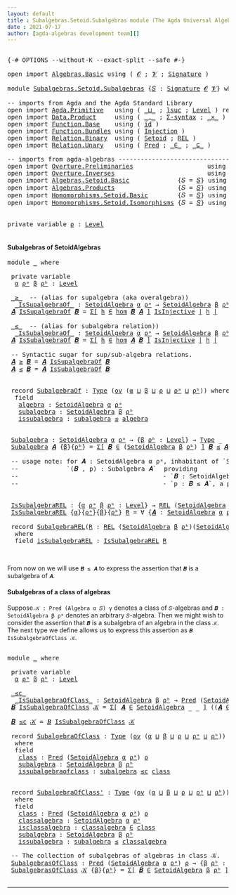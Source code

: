 ```yaml
---
layout: default
title : Subalgebras.Setoid.Subalgebras module (The Agda Universal Algebra Library)
date : 2021-07-17
author: [agda-algebras development team][]
---
```


<pre class="Agda">

<a id="184" class="Symbol">{-#</a> <a id="188" class="Keyword">OPTIONS</a> <a id="196" class="Pragma">--without-K</a> <a id="208" class="Pragma">--exact-split</a> <a id="222" class="Pragma">--safe</a> <a id="229" class="Symbol">#-}</a>

<a id="234" class="Keyword">open</a> <a id="239" class="Keyword">import</a> <a id="246" href="Algebras.Basic.html" class="Module">Algebras.Basic</a> <a id="261" class="Keyword">using</a> <a id="267" class="Symbol">(</a> <a id="269" href="Algebras.Basic.html#1210" class="Generalizable">𝓞</a> <a id="271" class="Symbol">;</a> <a id="273" href="Algebras.Basic.html#1212" class="Generalizable">𝓥</a> <a id="275" class="Symbol">;</a> <a id="277" href="Algebras.Basic.html#3576" class="Function">Signature</a> <a id="287" class="Symbol">)</a>

<a id="290" class="Keyword">module</a> <a id="297" href="Subalgebras.Setoid.Subalgebras.html" class="Module">Subalgebras.Setoid.Subalgebras</a> <a id="328" class="Symbol">{</a><a id="329" href="Subalgebras.Setoid.Subalgebras.html#329" class="Bound">𝑆</a> <a id="331" class="Symbol">:</a> <a id="333" href="Algebras.Basic.html#3576" class="Function">Signature</a> <a id="343" href="Algebras.Basic.html#1210" class="Generalizable">𝓞</a> <a id="345" href="Algebras.Basic.html#1212" class="Generalizable">𝓥</a><a id="346" class="Symbol">}</a> <a id="348" class="Keyword">where</a>

<a id="355" class="Comment">-- imports from Agda and the Agda Standard Library</a>
<a id="406" class="Keyword">open</a> <a id="411" class="Keyword">import</a> <a id="418" href="Agda.Primitive.html" class="Module">Agda.Primitive</a>   <a id="435" class="Keyword">using</a> <a id="441" class="Symbol">(</a> <a id="443" href="Agda.Primitive.html#810" class="Primitive Operator">_⊔_</a> <a id="447" class="Symbol">;</a> <a id="449" href="Agda.Primitive.html#780" class="Primitive">lsuc</a> <a id="454" class="Symbol">;</a> <a id="456" href="Agda.Primitive.html#597" class="Postulate">Level</a> <a id="462" class="Symbol">)</a> <a id="464" class="Keyword">renaming</a> <a id="473" class="Symbol">(</a> <a id="475" href="Agda.Primitive.html#326" class="Primitive">Set</a> <a id="479" class="Symbol">to</a> <a id="482" class="Primitive">Type</a> <a id="487" class="Symbol">)</a>
<a id="489" class="Keyword">open</a> <a id="494" class="Keyword">import</a> <a id="501" href="Data.Product.html" class="Module">Data.Product</a>     <a id="518" class="Keyword">using</a> <a id="524" class="Symbol">(</a> <a id="526" href="Agda.Builtin.Sigma.html#236" class="InductiveConstructor Operator">_,_</a> <a id="530" class="Symbol">;</a> <a id="532" href="Data.Product.html#916" class="Function">Σ-syntax</a> <a id="541" class="Symbol">;</a> <a id="543" href="Data.Product.html#1167" class="Function Operator">_×_</a> <a id="547" class="Symbol">)</a>
<a id="549" class="Keyword">open</a> <a id="554" class="Keyword">import</a> <a id="561" href="Function.Base.html" class="Module">Function.Base</a>    <a id="578" class="Keyword">using</a> <a id="584" class="Symbol">(</a> <a id="586" href="Function.Base.html#615" class="Function">id</a> <a id="589" class="Symbol">)</a>
<a id="591" class="Keyword">open</a> <a id="596" class="Keyword">import</a> <a id="603" href="Function.Bundles.html" class="Module">Function.Bundles</a> <a id="620" class="Keyword">using</a> <a id="626" class="Symbol">(</a> <a id="628" href="Function.Bundles.html#2240" class="Record">Injection</a> <a id="638" class="Symbol">)</a>
<a id="640" class="Keyword">open</a> <a id="645" class="Keyword">import</a> <a id="652" href="Relation.Binary.html" class="Module">Relation.Binary</a>  <a id="669" class="Keyword">using</a> <a id="675" class="Symbol">(</a> <a id="677" href="Relation.Binary.Bundles.html#1009" class="Record">Setoid</a> <a id="684" class="Symbol">;</a> <a id="686" href="Relation.Binary.Core.html#766" class="Function">REL</a> <a id="690" class="Symbol">)</a>
<a id="692" class="Keyword">open</a> <a id="697" class="Keyword">import</a> <a id="704" href="Relation.Unary.html" class="Module">Relation.Unary</a>   <a id="721" class="Keyword">using</a> <a id="727" class="Symbol">(</a> <a id="729" href="Relation.Unary.html#1101" class="Function">Pred</a> <a id="734" class="Symbol">;</a> <a id="736" href="Relation.Unary.html#1523" class="Function Operator">_∈_</a> <a id="740" class="Symbol">;</a> <a id="742" href="Relation.Unary.html#1742" class="Function Operator">_⊆_</a> <a id="746" class="Symbol">)</a>

<a id="749" class="Comment">-- imports from agda-algebras ------------------------------------------------------</a>
<a id="834" class="Keyword">open</a> <a id="839" class="Keyword">import</a> <a id="846" href="Overture.Preliminaries.html" class="Module">Overture.Preliminaries</a>                    <a id="888" class="Keyword">using</a> <a id="894" class="Symbol">(</a> <a id="896" href="Overture.Preliminaries.html#4155" class="Function Operator">∣_∣</a> <a id="900" class="Symbol">;</a> <a id="902" href="Overture.Preliminaries.html#4193" class="Function Operator">∥_∥</a> <a id="906" class="Symbol">)</a>
<a id="908" class="Keyword">open</a> <a id="913" class="Keyword">import</a> <a id="920" href="Overture.Inverses.html" class="Module">Overture.Inverses</a>                         <a id="962" class="Keyword">using</a> <a id="968" class="Symbol">(</a> <a id="970" href="Overture.Inverses.html#2331" class="Function">IsInjective</a> <a id="982" class="Symbol">;</a> <a id="984" href="Overture.Inverses.html#2604" class="Function">id-is-injective</a> <a id="1000" class="Symbol">;</a> <a id="1002" href="Overture.Inverses.html#2677" class="Function">∘-injective</a> <a id="1014" class="Symbol">)</a>
<a id="1016" class="Keyword">open</a> <a id="1021" class="Keyword">import</a> <a id="1028" href="Algebras.Setoid.Basic.html" class="Module">Algebras.Setoid.Basic</a>             <a id="1062" class="Symbol">{</a><a id="1063" class="Argument">𝑆</a> <a id="1065" class="Symbol">=</a> <a id="1067" href="Subalgebras.Setoid.Subalgebras.html#329" class="Bound">𝑆</a><a id="1068" class="Symbol">}</a> <a id="1070" class="Keyword">using</a> <a id="1076" class="Symbol">(</a> <a id="1078" href="Algebras.Setoid.Basic.html#3113" class="Record">SetoidAlgebra</a> <a id="1092" class="Symbol">;</a> <a id="1094" href="Algebras.Setoid.Basic.html#4353" class="Function">Lift-SetoidAlg</a> <a id="1109" class="Symbol">)</a>
<a id="1111" class="Keyword">open</a> <a id="1116" class="Keyword">import</a> <a id="1123" href="Algebras.Products.html" class="Module">Algebras.Products</a>                 <a id="1157" class="Symbol">{</a><a id="1158" class="Argument">𝑆</a> <a id="1160" class="Symbol">=</a> <a id="1162" href="Subalgebras.Setoid.Subalgebras.html#329" class="Bound">𝑆</a><a id="1163" class="Symbol">}</a> <a id="1165" class="Keyword">using</a> <a id="1171" class="Symbol">(</a> <a id="1173" href="Algebras.Products.html#2950" class="Function">ov</a> <a id="1176" class="Symbol">)</a>
<a id="1178" class="Keyword">open</a> <a id="1183" class="Keyword">import</a> <a id="1190" href="Homomorphisms.Setoid.Basic.html" class="Module">Homomorphisms.Setoid.Basic</a>        <a id="1224" class="Symbol">{</a><a id="1225" class="Argument">𝑆</a> <a id="1227" class="Symbol">=</a> <a id="1229" href="Subalgebras.Setoid.Subalgebras.html#329" class="Bound">𝑆</a><a id="1230" class="Symbol">}</a> <a id="1232" class="Keyword">using</a> <a id="1238" class="Symbol">(</a> <a id="1240" href="Homomorphisms.Setoid.Basic.html#2301" class="Function">hom</a> <a id="1244" class="Symbol">;</a> <a id="1246" href="Homomorphisms.Setoid.Basic.html#3033" class="Function">∘-hom</a> <a id="1252" class="Symbol">)</a>
<a id="1254" class="Keyword">open</a> <a id="1259" class="Keyword">import</a> <a id="1266" href="Homomorphisms.Setoid.Isomorphisms.html" class="Module">Homomorphisms.Setoid.Isomorphisms</a> <a id="1300" class="Symbol">{</a><a id="1301" class="Argument">𝑆</a> <a id="1303" class="Symbol">=</a> <a id="1305" href="Subalgebras.Setoid.Subalgebras.html#329" class="Bound">𝑆</a><a id="1306" class="Symbol">}</a> <a id="1308" class="Keyword">using</a> <a id="1314" class="Symbol">(</a> <a id="1316" href="Homomorphisms.Setoid.Isomorphisms.html#2520" class="Record Operator">_≅_</a> <a id="1320" class="Symbol">;</a> <a id="1322" href="Homomorphisms.Setoid.Isomorphisms.html#3641" class="Function">≅toInjective</a> <a id="1335" class="Symbol">;</a> <a id="1337" href="Homomorphisms.Setoid.Isomorphisms.html#3968" class="Function">≅fromInjective</a>
                                                            <a id="1412" class="Symbol">;</a>  <a id="1415" href="Homomorphisms.Setoid.Isomorphisms.html#3078" class="Function">≅-sym</a> <a id="1421" class="Symbol">;</a> <a id="1423" href="Homomorphisms.Setoid.Isomorphisms.html#2980" class="Function">≅-refl</a> <a id="1430" class="Symbol">;</a> <a id="1432" href="Homomorphisms.Setoid.Isomorphisms.html#3173" class="Function">≅-trans</a> <a id="1440" class="Symbol">;</a> <a id="1442" href="Homomorphisms.Setoid.Isomorphisms.html#4533" class="Function">Lift-≅</a> <a id="1449" class="Symbol">)</a>

<a id="1452" class="Keyword">private</a> <a id="1460" class="Keyword">variable</a> <a id="1469" href="Subalgebras.Setoid.Subalgebras.html#1469" class="Generalizable">ρ</a> <a id="1471" class="Symbol">:</a> <a id="1473" href="Agda.Primitive.html#597" class="Postulate">Level</a>

</pre>


#### Subalgebras of SetoidAlgebras

<pre class="Agda">
<a id="1542" class="Keyword">module</a> <a id="1549" href="Subalgebras.Setoid.Subalgebras.html#1549" class="Module">_</a> <a id="1551" class="Keyword">where</a>

 <a id="1559" class="Keyword">private</a> <a id="1567" class="Keyword">variable</a>
  <a id="1578" href="Subalgebras.Setoid.Subalgebras.html#1578" class="Generalizable">α</a> <a id="1580" href="Subalgebras.Setoid.Subalgebras.html#1580" class="Generalizable">ρᵃ</a> <a id="1583" href="Subalgebras.Setoid.Subalgebras.html#1583" class="Generalizable">β</a> <a id="1585" href="Subalgebras.Setoid.Subalgebras.html#1585" class="Generalizable">ρᵇ</a> <a id="1588" class="Symbol">:</a> <a id="1590" href="Agda.Primitive.html#597" class="Postulate">Level</a>

 <a id="1598" href="Subalgebras.Setoid.Subalgebras.html#1598" class="Function Operator">_≥_</a>  <a id="1603" class="Comment">-- (alias for supalgebra (aka overalgebra))</a>
  <a id="1649" href="Subalgebras.Setoid.Subalgebras.html#1649" class="Function Operator">_IsSupalgebraOf_</a> <a id="1666" class="Symbol">:</a> <a id="1668" href="Algebras.Setoid.Basic.html#3113" class="Record">SetoidAlgebra</a> <a id="1682" href="Subalgebras.Setoid.Subalgebras.html#1578" class="Generalizable">α</a> <a id="1684" href="Subalgebras.Setoid.Subalgebras.html#1580" class="Generalizable">ρᵃ</a> <a id="1687" class="Symbol">→</a> <a id="1689" href="Algebras.Setoid.Basic.html#3113" class="Record">SetoidAlgebra</a> <a id="1703" href="Subalgebras.Setoid.Subalgebras.html#1583" class="Generalizable">β</a> <a id="1705" href="Subalgebras.Setoid.Subalgebras.html#1585" class="Generalizable">ρᵇ</a> <a id="1708" class="Symbol">→</a> <a id="1710" href="Subalgebras.Setoid.Subalgebras.html#482" class="Primitive">Type</a> <a id="1715" class="Symbol">_</a>
 <a id="1718" href="Subalgebras.Setoid.Subalgebras.html#1718" class="Bound">𝑨</a> <a id="1720" href="Subalgebras.Setoid.Subalgebras.html#1649" class="Function Operator">IsSupalgebraOf</a> <a id="1735" href="Subalgebras.Setoid.Subalgebras.html#1735" class="Bound">𝑩</a> <a id="1737" class="Symbol">=</a> <a id="1739" href="Data.Product.html#916" class="Function">Σ[</a> <a id="1742" href="Subalgebras.Setoid.Subalgebras.html#1742" class="Bound">h</a> <a id="1744" href="Data.Product.html#916" class="Function">∈</a> <a id="1746" href="Homomorphisms.Setoid.Basic.html#2301" class="Function">hom</a> <a id="1750" href="Subalgebras.Setoid.Subalgebras.html#1735" class="Bound">𝑩</a> <a id="1752" href="Subalgebras.Setoid.Subalgebras.html#1718" class="Bound">𝑨</a> <a id="1754" href="Data.Product.html#916" class="Function">]</a> <a id="1756" href="Overture.Inverses.html#2331" class="Function">IsInjective</a> <a id="1768" href="Overture.Preliminaries.html#4155" class="Function Operator">∣</a> <a id="1770" href="Subalgebras.Setoid.Subalgebras.html#1742" class="Bound">h</a> <a id="1772" href="Overture.Preliminaries.html#4155" class="Function Operator">∣</a>

 <a id="1776" href="Subalgebras.Setoid.Subalgebras.html#1776" class="Function Operator">_≤_</a>  <a id="1781" class="Comment">-- (alias for subalgebra relation))</a>
  <a id="1819" href="Subalgebras.Setoid.Subalgebras.html#1819" class="Function Operator">_IsSubalgebraOf_</a> <a id="1836" class="Symbol">:</a> <a id="1838" href="Algebras.Setoid.Basic.html#3113" class="Record">SetoidAlgebra</a> <a id="1852" href="Subalgebras.Setoid.Subalgebras.html#1578" class="Generalizable">α</a> <a id="1854" href="Subalgebras.Setoid.Subalgebras.html#1580" class="Generalizable">ρᵃ</a> <a id="1857" class="Symbol">→</a> <a id="1859" href="Algebras.Setoid.Basic.html#3113" class="Record">SetoidAlgebra</a> <a id="1873" href="Subalgebras.Setoid.Subalgebras.html#1583" class="Generalizable">β</a> <a id="1875" href="Subalgebras.Setoid.Subalgebras.html#1585" class="Generalizable">ρᵇ</a> <a id="1878" class="Symbol">→</a> <a id="1880" href="Subalgebras.Setoid.Subalgebras.html#482" class="Primitive">Type</a> <a id="1885" class="Symbol">_</a>
 <a id="1888" href="Subalgebras.Setoid.Subalgebras.html#1888" class="Bound">𝑨</a> <a id="1890" href="Subalgebras.Setoid.Subalgebras.html#1819" class="Function Operator">IsSubalgebraOf</a> <a id="1905" href="Subalgebras.Setoid.Subalgebras.html#1905" class="Bound">𝑩</a> <a id="1907" class="Symbol">=</a> <a id="1909" href="Data.Product.html#916" class="Function">Σ[</a> <a id="1912" href="Subalgebras.Setoid.Subalgebras.html#1912" class="Bound">h</a> <a id="1914" href="Data.Product.html#916" class="Function">∈</a> <a id="1916" href="Homomorphisms.Setoid.Basic.html#2301" class="Function">hom</a> <a id="1920" href="Subalgebras.Setoid.Subalgebras.html#1888" class="Bound">𝑨</a> <a id="1922" href="Subalgebras.Setoid.Subalgebras.html#1905" class="Bound">𝑩</a> <a id="1924" href="Data.Product.html#916" class="Function">]</a> <a id="1926" href="Overture.Inverses.html#2331" class="Function">IsInjective</a> <a id="1938" href="Overture.Preliminaries.html#4155" class="Function Operator">∣</a> <a id="1940" href="Subalgebras.Setoid.Subalgebras.html#1912" class="Bound">h</a> <a id="1942" href="Overture.Preliminaries.html#4155" class="Function Operator">∣</a>

 <a id="1946" class="Comment">-- Syntactic sugar for sup/sub-algebra relations.</a>
 <a id="1997" href="Subalgebras.Setoid.Subalgebras.html#1997" class="Bound">𝑨</a> <a id="1999" href="Subalgebras.Setoid.Subalgebras.html#1598" class="Function Operator">≥</a> <a id="2001" href="Subalgebras.Setoid.Subalgebras.html#2001" class="Bound">𝑩</a> <a id="2003" class="Symbol">=</a> <a id="2005" href="Subalgebras.Setoid.Subalgebras.html#1997" class="Bound">𝑨</a> <a id="2007" href="Subalgebras.Setoid.Subalgebras.html#1649" class="Function Operator">IsSupalgebraOf</a> <a id="2022" href="Subalgebras.Setoid.Subalgebras.html#2001" class="Bound">𝑩</a>
 <a id="2025" href="Subalgebras.Setoid.Subalgebras.html#2025" class="Bound">𝑨</a> <a id="2027" href="Subalgebras.Setoid.Subalgebras.html#1776" class="Function Operator">≤</a> <a id="2029" href="Subalgebras.Setoid.Subalgebras.html#2029" class="Bound">𝑩</a> <a id="2031" class="Symbol">=</a> <a id="2033" href="Subalgebras.Setoid.Subalgebras.html#2025" class="Bound">𝑨</a> <a id="2035" href="Subalgebras.Setoid.Subalgebras.html#1819" class="Function Operator">IsSubalgebraOf</a> <a id="2050" href="Subalgebras.Setoid.Subalgebras.html#2029" class="Bound">𝑩</a>


 <a id="2055" class="Keyword">record</a> <a id="2062" href="Subalgebras.Setoid.Subalgebras.html#2062" class="Record">SubalgebraOf</a> <a id="2075" class="Symbol">:</a> <a id="2077" href="Subalgebras.Setoid.Subalgebras.html#482" class="Primitive">Type</a> <a id="2082" class="Symbol">(</a><a id="2083" href="Algebras.Products.html#2950" class="Function">ov</a> <a id="2086" class="Symbol">(</a><a id="2087" href="Subalgebras.Setoid.Subalgebras.html#2087" class="Bound">α</a> <a id="2089" href="Agda.Primitive.html#810" class="Primitive Operator">⊔</a> <a id="2091" href="Subalgebras.Setoid.Subalgebras.html#2091" class="Bound">β</a> <a id="2093" href="Agda.Primitive.html#810" class="Primitive Operator">⊔</a> <a id="2095" href="Subalgebras.Setoid.Subalgebras.html#2095" class="Bound">ρ</a> <a id="2097" href="Agda.Primitive.html#810" class="Primitive Operator">⊔</a> <a id="2099" href="Subalgebras.Setoid.Subalgebras.html#2099" class="Bound">ρᵃ</a> <a id="2102" href="Agda.Primitive.html#810" class="Primitive Operator">⊔</a> <a id="2104" href="Subalgebras.Setoid.Subalgebras.html#2104" class="Bound">ρᵇ</a><a id="2106" class="Symbol">))</a> <a id="2109" class="Keyword">where</a>
  <a id="2117" class="Keyword">field</a>
   <a id="2126" href="Subalgebras.Setoid.Subalgebras.html#2126" class="Field">algebra</a> <a id="2134" class="Symbol">:</a> <a id="2136" href="Algebras.Setoid.Basic.html#3113" class="Record">SetoidAlgebra</a> <a id="2150" href="Subalgebras.Setoid.Subalgebras.html#2087" class="Bound">α</a> <a id="2152" href="Subalgebras.Setoid.Subalgebras.html#2099" class="Bound">ρᵃ</a>
   <a id="2158" href="Subalgebras.Setoid.Subalgebras.html#2158" class="Field">subalgebra</a> <a id="2169" class="Symbol">:</a> <a id="2171" href="Algebras.Setoid.Basic.html#3113" class="Record">SetoidAlgebra</a> <a id="2185" href="Subalgebras.Setoid.Subalgebras.html#2091" class="Bound">β</a> <a id="2187" href="Subalgebras.Setoid.Subalgebras.html#2104" class="Bound">ρᵇ</a>
   <a id="2193" href="Subalgebras.Setoid.Subalgebras.html#2193" class="Field">issubalgebra</a> <a id="2206" class="Symbol">:</a> <a id="2208" href="Subalgebras.Setoid.Subalgebras.html#2158" class="Field">subalgebra</a> <a id="2219" href="Subalgebras.Setoid.Subalgebras.html#1776" class="Function Operator">≤</a> <a id="2221" href="Subalgebras.Setoid.Subalgebras.html#2126" class="Field">algebra</a>


 <a id="2232" href="Subalgebras.Setoid.Subalgebras.html#2232" class="Function">Subalgebra</a> <a id="2243" class="Symbol">:</a> <a id="2245" href="Algebras.Setoid.Basic.html#3113" class="Record">SetoidAlgebra</a> <a id="2259" href="Subalgebras.Setoid.Subalgebras.html#1578" class="Generalizable">α</a> <a id="2261" href="Subalgebras.Setoid.Subalgebras.html#1580" class="Generalizable">ρᵃ</a> <a id="2264" class="Symbol">→</a> <a id="2266" class="Symbol">{</a><a id="2267" href="Subalgebras.Setoid.Subalgebras.html#2267" class="Bound">β</a> <a id="2269" href="Subalgebras.Setoid.Subalgebras.html#2269" class="Bound">ρᵇ</a> <a id="2272" class="Symbol">:</a> <a id="2274" href="Agda.Primitive.html#597" class="Postulate">Level</a><a id="2279" class="Symbol">}</a> <a id="2281" class="Symbol">→</a> <a id="2283" href="Subalgebras.Setoid.Subalgebras.html#482" class="Primitive">Type</a> <a id="2288" class="Symbol">_</a>
 <a id="2291" href="Subalgebras.Setoid.Subalgebras.html#2232" class="Function">Subalgebra</a> <a id="2302" href="Subalgebras.Setoid.Subalgebras.html#2302" class="Bound">𝑨</a> <a id="2304" class="Symbol">{</a><a id="2305" href="Subalgebras.Setoid.Subalgebras.html#2305" class="Bound">β</a><a id="2306" class="Symbol">}{</a><a id="2308" href="Subalgebras.Setoid.Subalgebras.html#2308" class="Bound">ρᵇ</a><a id="2310" class="Symbol">}</a> <a id="2312" class="Symbol">=</a> <a id="2314" href="Data.Product.html#916" class="Function">Σ[</a> <a id="2317" href="Subalgebras.Setoid.Subalgebras.html#2317" class="Bound">𝑩</a> <a id="2319" href="Data.Product.html#916" class="Function">∈</a> <a id="2321" class="Symbol">(</a><a id="2322" href="Algebras.Setoid.Basic.html#3113" class="Record">SetoidAlgebra</a> <a id="2336" href="Subalgebras.Setoid.Subalgebras.html#2305" class="Bound">β</a> <a id="2338" href="Subalgebras.Setoid.Subalgebras.html#2308" class="Bound">ρᵇ</a><a id="2340" class="Symbol">)</a> <a id="2342" href="Data.Product.html#916" class="Function">]</a> <a id="2344" href="Subalgebras.Setoid.Subalgebras.html#2317" class="Bound">𝑩</a> <a id="2346" href="Subalgebras.Setoid.Subalgebras.html#1776" class="Function Operator">≤</a> <a id="2348" href="Subalgebras.Setoid.Subalgebras.html#2302" class="Bound">𝑨</a>

 <a id="2352" class="Comment">-- usage note: for 𝑨 : SetoidAlgebra α ρᵃ, inhabitant of `Subalgebra 𝑨` is a pair</a>
 <a id="2435" class="Comment">--             `(𝑩 , p) : Subalgebra 𝑨`  providing</a>
 <a id="2487" class="Comment">--                                       - `𝑩 : SetoidAlgebra β ρᵇ` and</a>
 <a id="2560" class="Comment">--                                       - `p : 𝑩 ≤ 𝑨`, a proof that 𝑩 is a subalgebra of 𝐴.</a>


 <a id="2656" href="Subalgebras.Setoid.Subalgebras.html#2656" class="Function">IsSubalgebraREL</a> <a id="2672" class="Symbol">:</a> <a id="2674" class="Symbol">{</a><a id="2675" href="Subalgebras.Setoid.Subalgebras.html#2675" class="Bound">α</a> <a id="2677" href="Subalgebras.Setoid.Subalgebras.html#2677" class="Bound">ρᵃ</a> <a id="2680" href="Subalgebras.Setoid.Subalgebras.html#2680" class="Bound">β</a> <a id="2682" href="Subalgebras.Setoid.Subalgebras.html#2682" class="Bound">ρᵇ</a> <a id="2685" class="Symbol">:</a> <a id="2687" href="Agda.Primitive.html#597" class="Postulate">Level</a><a id="2692" class="Symbol">}</a> <a id="2694" class="Symbol">→</a> <a id="2696" href="Relation.Binary.Core.html#766" class="Function">REL</a> <a id="2700" class="Symbol">(</a><a id="2701" href="Algebras.Setoid.Basic.html#3113" class="Record">SetoidAlgebra</a> <a id="2715" href="Subalgebras.Setoid.Subalgebras.html#2675" class="Bound">α</a> <a id="2717" href="Subalgebras.Setoid.Subalgebras.html#2677" class="Bound">ρᵃ</a><a id="2719" class="Symbol">)(</a><a id="2721" href="Algebras.Setoid.Basic.html#3113" class="Record">SetoidAlgebra</a> <a id="2735" href="Subalgebras.Setoid.Subalgebras.html#2680" class="Bound">β</a> <a id="2737" href="Subalgebras.Setoid.Subalgebras.html#2682" class="Bound">ρᵇ</a><a id="2739" class="Symbol">)</a> <a id="2741" href="Subalgebras.Setoid.Subalgebras.html#1469" class="Generalizable">ρ</a> <a id="2743" class="Symbol">→</a> <a id="2745" href="Subalgebras.Setoid.Subalgebras.html#482" class="Primitive">Type</a> <a id="2750" class="Symbol">_</a>
 <a id="2753" href="Subalgebras.Setoid.Subalgebras.html#2656" class="Function">IsSubalgebraREL</a> <a id="2769" class="Symbol">{</a><a id="2770" href="Subalgebras.Setoid.Subalgebras.html#2770" class="Bound">α</a><a id="2771" class="Symbol">}{</a><a id="2773" href="Subalgebras.Setoid.Subalgebras.html#2773" class="Bound">ρᵃ</a><a id="2775" class="Symbol">}{</a><a id="2777" href="Subalgebras.Setoid.Subalgebras.html#2777" class="Bound">β</a><a id="2778" class="Symbol">}{</a><a id="2780" href="Subalgebras.Setoid.Subalgebras.html#2780" class="Bound">ρᵇ</a><a id="2782" class="Symbol">}</a> <a id="2784" href="Subalgebras.Setoid.Subalgebras.html#2784" class="Bound">R</a> <a id="2786" class="Symbol">=</a> <a id="2788" class="Symbol">∀</a> <a id="2790" class="Symbol">{</a><a id="2791" href="Subalgebras.Setoid.Subalgebras.html#2791" class="Bound">𝑨</a> <a id="2793" class="Symbol">:</a> <a id="2795" href="Algebras.Setoid.Basic.html#3113" class="Record">SetoidAlgebra</a> <a id="2809" href="Subalgebras.Setoid.Subalgebras.html#2770" class="Bound">α</a> <a id="2811" href="Subalgebras.Setoid.Subalgebras.html#2773" class="Bound">ρᵃ</a><a id="2813" class="Symbol">}{</a><a id="2815" href="Subalgebras.Setoid.Subalgebras.html#2815" class="Bound">𝑩</a> <a id="2817" class="Symbol">:</a> <a id="2819" href="Algebras.Setoid.Basic.html#3113" class="Record">SetoidAlgebra</a> <a id="2833" href="Subalgebras.Setoid.Subalgebras.html#2777" class="Bound">β</a> <a id="2835" href="Subalgebras.Setoid.Subalgebras.html#2780" class="Bound">ρᵇ</a><a id="2837" class="Symbol">}</a> <a id="2839" class="Symbol">→</a> <a id="2841" href="Subalgebras.Setoid.Subalgebras.html#2791" class="Bound">𝑨</a> <a id="2843" href="Subalgebras.Setoid.Subalgebras.html#1776" class="Function Operator">≤</a> <a id="2845" href="Subalgebras.Setoid.Subalgebras.html#2815" class="Bound">𝑩</a>

 <a id="2849" class="Keyword">record</a> <a id="2856" href="Subalgebras.Setoid.Subalgebras.html#2856" class="Record">SubalgebraREL</a><a id="2869" class="Symbol">(</a><a id="2870" href="Subalgebras.Setoid.Subalgebras.html#2870" class="Bound">R</a> <a id="2872" class="Symbol">:</a> <a id="2874" href="Relation.Binary.Core.html#766" class="Function">REL</a> <a id="2878" class="Symbol">(</a><a id="2879" href="Algebras.Setoid.Basic.html#3113" class="Record">SetoidAlgebra</a> <a id="2893" href="Subalgebras.Setoid.Subalgebras.html#1583" class="Generalizable">β</a> <a id="2895" href="Subalgebras.Setoid.Subalgebras.html#1585" class="Generalizable">ρᵇ</a><a id="2897" class="Symbol">)(</a><a id="2899" href="Algebras.Setoid.Basic.html#3113" class="Record">SetoidAlgebra</a> <a id="2913" href="Subalgebras.Setoid.Subalgebras.html#1578" class="Generalizable">α</a> <a id="2915" href="Subalgebras.Setoid.Subalgebras.html#1580" class="Generalizable">ρᵃ</a><a id="2917" class="Symbol">)</a> <a id="2919" href="Subalgebras.Setoid.Subalgebras.html#1469" class="Generalizable">ρ</a><a id="2920" class="Symbol">)</a> <a id="2922" class="Symbol">:</a> <a id="2924" href="Subalgebras.Setoid.Subalgebras.html#482" class="Primitive">Type</a> <a id="2929" class="Symbol">(</a><a id="2930" href="Algebras.Products.html#2950" class="Function">ov</a> <a id="2933" class="Symbol">(</a><a id="2934" href="Subalgebras.Setoid.Subalgebras.html#2913" class="Bound">α</a> <a id="2936" href="Agda.Primitive.html#810" class="Primitive Operator">⊔</a> <a id="2938" href="Subalgebras.Setoid.Subalgebras.html#2893" class="Bound">β</a> <a id="2940" href="Agda.Primitive.html#810" class="Primitive Operator">⊔</a> <a id="2942" href="Subalgebras.Setoid.Subalgebras.html#2919" class="Bound">ρ</a> <a id="2944" href="Agda.Primitive.html#810" class="Primitive Operator">⊔</a> <a id="2946" href="Subalgebras.Setoid.Subalgebras.html#2915" class="Bound">ρᵃ</a> <a id="2949" href="Agda.Primitive.html#810" class="Primitive Operator">⊔</a> <a id="2951" href="Subalgebras.Setoid.Subalgebras.html#2895" class="Bound">ρᵇ</a><a id="2953" class="Symbol">))</a>
  <a id="2958" class="Keyword">where</a>
  <a id="2966" class="Keyword">field</a> <a id="2972" href="Subalgebras.Setoid.Subalgebras.html#2972" class="Field">isSubalgebraREL</a> <a id="2988" class="Symbol">:</a> <a id="2990" href="Subalgebras.Setoid.Subalgebras.html#2656" class="Function">IsSubalgebraREL</a> <a id="3006" href="Subalgebras.Setoid.Subalgebras.html#2870" class="Bound">R</a>


</pre>

From now on we will use `𝑩 ≤ 𝑨` to express the assertion that `𝑩` is a subalgebra of `𝑨`.


#### Subalgebras of a class of algebras

Suppose `𝒦 : Pred (Algebra α 𝑆) γ` denotes a class of `𝑆`-algebras and `𝑩 : SetoidAlgebra β ρᵇ` denotes an arbitrary `𝑆`-algebra. Then we might wish to consider the assertion that `𝑩` is a subalgebra of an algebra in the class `𝒦`.  The next type we define allows us to express this assertion as `𝑩 IsSubalgebraOfClass 𝒦`.

<pre class="Agda">

<a id="3493" class="Keyword">module</a> <a id="3500" href="Subalgebras.Setoid.Subalgebras.html#3500" class="Module">_</a> <a id="3502" class="Keyword">where</a>

 <a id="3510" class="Keyword">private</a> <a id="3518" class="Keyword">variable</a>
  <a id="3529" href="Subalgebras.Setoid.Subalgebras.html#3529" class="Generalizable">α</a> <a id="3531" href="Subalgebras.Setoid.Subalgebras.html#3531" class="Generalizable">ρᵃ</a> <a id="3534" href="Subalgebras.Setoid.Subalgebras.html#3534" class="Generalizable">β</a> <a id="3536" href="Subalgebras.Setoid.Subalgebras.html#3536" class="Generalizable">ρᵇ</a> <a id="3539" class="Symbol">:</a> <a id="3541" href="Agda.Primitive.html#597" class="Postulate">Level</a>

 <a id="3549" href="Subalgebras.Setoid.Subalgebras.html#3549" class="Function Operator">_≤c_</a>
  <a id="3556" href="Subalgebras.Setoid.Subalgebras.html#3556" class="Function Operator">_IsSubalgebraOfClass_</a> <a id="3578" class="Symbol">:</a> <a id="3580" href="Algebras.Setoid.Basic.html#3113" class="Record">SetoidAlgebra</a> <a id="3594" href="Subalgebras.Setoid.Subalgebras.html#3534" class="Generalizable">β</a> <a id="3596" href="Subalgebras.Setoid.Subalgebras.html#3536" class="Generalizable">ρᵇ</a> <a id="3599" class="Symbol">→</a> <a id="3601" href="Relation.Unary.html#1101" class="Function">Pred</a> <a id="3606" class="Symbol">(</a><a id="3607" href="Algebras.Setoid.Basic.html#3113" class="Record">SetoidAlgebra</a> <a id="3621" href="Subalgebras.Setoid.Subalgebras.html#3529" class="Generalizable">α</a> <a id="3623" href="Subalgebras.Setoid.Subalgebras.html#3531" class="Generalizable">ρᵃ</a><a id="3625" class="Symbol">)</a> <a id="3627" href="Subalgebras.Setoid.Subalgebras.html#1469" class="Generalizable">ρ</a> <a id="3629" class="Symbol">→</a> <a id="3631" href="Subalgebras.Setoid.Subalgebras.html#482" class="Primitive">Type</a> <a id="3636" class="Symbol">_</a>
 <a id="3639" href="Subalgebras.Setoid.Subalgebras.html#3639" class="Bound">𝑩</a> <a id="3641" href="Subalgebras.Setoid.Subalgebras.html#3556" class="Function Operator">IsSubalgebraOfClass</a> <a id="3661" href="Subalgebras.Setoid.Subalgebras.html#3661" class="Bound">𝒦</a> <a id="3663" class="Symbol">=</a> <a id="3665" href="Data.Product.html#916" class="Function">Σ[</a> <a id="3668" href="Subalgebras.Setoid.Subalgebras.html#3668" class="Bound">𝑨</a> <a id="3670" href="Data.Product.html#916" class="Function">∈</a> <a id="3672" href="Algebras.Setoid.Basic.html#3113" class="Record">SetoidAlgebra</a> <a id="3686" class="Symbol">_</a> <a id="3688" class="Symbol">_</a> <a id="3690" href="Data.Product.html#916" class="Function">]</a> <a id="3692" class="Symbol">((</a><a id="3694" href="Subalgebras.Setoid.Subalgebras.html#3668" class="Bound">𝑨</a> <a id="3696" href="Relation.Unary.html#1523" class="Function Operator">∈</a> <a id="3698" href="Subalgebras.Setoid.Subalgebras.html#3661" class="Bound">𝒦</a><a id="3699" class="Symbol">)</a> <a id="3701" href="Data.Product.html#1167" class="Function Operator">×</a> <a id="3703" class="Symbol">(</a><a id="3704" href="Subalgebras.Setoid.Subalgebras.html#3639" class="Bound">𝑩</a> <a id="3706" href="Subalgebras.Setoid.Subalgebras.html#1776" class="Function Operator">≤</a> <a id="3708" href="Subalgebras.Setoid.Subalgebras.html#3668" class="Bound">𝑨</a><a id="3709" class="Symbol">))</a>

 <a id="3714" href="Subalgebras.Setoid.Subalgebras.html#3714" class="Bound">𝑩</a> <a id="3716" href="Subalgebras.Setoid.Subalgebras.html#3549" class="Function Operator">≤c</a> <a id="3719" href="Subalgebras.Setoid.Subalgebras.html#3719" class="Bound">𝒦</a> <a id="3721" class="Symbol">=</a> <a id="3723" href="Subalgebras.Setoid.Subalgebras.html#3714" class="Bound">𝑩</a> <a id="3725" href="Subalgebras.Setoid.Subalgebras.html#3556" class="Function Operator">IsSubalgebraOfClass</a> <a id="3745" href="Subalgebras.Setoid.Subalgebras.html#3719" class="Bound">𝒦</a>

 <a id="3749" class="Keyword">record</a> <a id="3756" href="Subalgebras.Setoid.Subalgebras.html#3756" class="Record">SubalgebraOfClass</a> <a id="3774" class="Symbol">:</a> <a id="3776" href="Subalgebras.Setoid.Subalgebras.html#482" class="Primitive">Type</a> <a id="3781" class="Symbol">(</a><a id="3782" href="Algebras.Products.html#2950" class="Function">ov</a> <a id="3785" class="Symbol">(</a><a id="3786" href="Subalgebras.Setoid.Subalgebras.html#3786" class="Bound">α</a> <a id="3788" href="Agda.Primitive.html#810" class="Primitive Operator">⊔</a> <a id="3790" href="Subalgebras.Setoid.Subalgebras.html#3790" class="Bound">β</a> <a id="3792" href="Agda.Primitive.html#810" class="Primitive Operator">⊔</a> <a id="3794" href="Subalgebras.Setoid.Subalgebras.html#3794" class="Bound">ρ</a> <a id="3796" href="Agda.Primitive.html#810" class="Primitive Operator">⊔</a> <a id="3798" href="Subalgebras.Setoid.Subalgebras.html#3798" class="Bound">ρᵃ</a> <a id="3801" href="Agda.Primitive.html#810" class="Primitive Operator">⊔</a> <a id="3803" href="Subalgebras.Setoid.Subalgebras.html#3803" class="Bound">ρᵇ</a><a id="3805" class="Symbol">))</a>
  <a id="3810" class="Keyword">where</a>
  <a id="3818" class="Keyword">field</a>
   <a id="3827" href="Subalgebras.Setoid.Subalgebras.html#3827" class="Field">class</a> <a id="3833" class="Symbol">:</a> <a id="3835" href="Relation.Unary.html#1101" class="Function">Pred</a> <a id="3840" class="Symbol">(</a><a id="3841" href="Algebras.Setoid.Basic.html#3113" class="Record">SetoidAlgebra</a> <a id="3855" href="Subalgebras.Setoid.Subalgebras.html#3786" class="Bound">α</a> <a id="3857" href="Subalgebras.Setoid.Subalgebras.html#3798" class="Bound">ρᵃ</a><a id="3859" class="Symbol">)</a> <a id="3861" href="Subalgebras.Setoid.Subalgebras.html#3794" class="Bound">ρ</a>
   <a id="3866" href="Subalgebras.Setoid.Subalgebras.html#3866" class="Field">subalgebra</a> <a id="3877" class="Symbol">:</a> <a id="3879" href="Algebras.Setoid.Basic.html#3113" class="Record">SetoidAlgebra</a> <a id="3893" href="Subalgebras.Setoid.Subalgebras.html#3790" class="Bound">β</a> <a id="3895" href="Subalgebras.Setoid.Subalgebras.html#3803" class="Bound">ρᵇ</a>
   <a id="3901" href="Subalgebras.Setoid.Subalgebras.html#3901" class="Field">issubalgebraofclass</a> <a id="3921" class="Symbol">:</a> <a id="3923" href="Subalgebras.Setoid.Subalgebras.html#3866" class="Field">subalgebra</a> <a id="3934" href="Subalgebras.Setoid.Subalgebras.html#3549" class="Function Operator">≤c</a> <a id="3937" href="Subalgebras.Setoid.Subalgebras.html#3827" class="Field">class</a>


 <a id="3946" class="Keyword">record</a> <a id="3953" href="Subalgebras.Setoid.Subalgebras.html#3953" class="Record">SubalgebraOfClass&#39;</a> <a id="3972" class="Symbol">:</a> <a id="3974" href="Subalgebras.Setoid.Subalgebras.html#482" class="Primitive">Type</a> <a id="3979" class="Symbol">(</a><a id="3980" href="Algebras.Products.html#2950" class="Function">ov</a> <a id="3983" class="Symbol">(</a><a id="3984" href="Subalgebras.Setoid.Subalgebras.html#3984" class="Bound">α</a> <a id="3986" href="Agda.Primitive.html#810" class="Primitive Operator">⊔</a> <a id="3988" href="Subalgebras.Setoid.Subalgebras.html#3988" class="Bound">β</a> <a id="3990" href="Agda.Primitive.html#810" class="Primitive Operator">⊔</a> <a id="3992" href="Subalgebras.Setoid.Subalgebras.html#3992" class="Bound">ρ</a> <a id="3994" href="Agda.Primitive.html#810" class="Primitive Operator">⊔</a> <a id="3996" href="Subalgebras.Setoid.Subalgebras.html#3996" class="Bound">ρᵃ</a> <a id="3999" href="Agda.Primitive.html#810" class="Primitive Operator">⊔</a> <a id="4001" href="Subalgebras.Setoid.Subalgebras.html#4001" class="Bound">ρᵇ</a><a id="4003" class="Symbol">))</a>
  <a id="4008" class="Keyword">where</a>
  <a id="4016" class="Keyword">field</a>
   <a id="4025" href="Subalgebras.Setoid.Subalgebras.html#4025" class="Field">class</a> <a id="4031" class="Symbol">:</a> <a id="4033" href="Relation.Unary.html#1101" class="Function">Pred</a> <a id="4038" class="Symbol">(</a><a id="4039" href="Algebras.Setoid.Basic.html#3113" class="Record">SetoidAlgebra</a> <a id="4053" href="Subalgebras.Setoid.Subalgebras.html#3984" class="Bound">α</a> <a id="4055" href="Subalgebras.Setoid.Subalgebras.html#3996" class="Bound">ρᵃ</a><a id="4057" class="Symbol">)</a> <a id="4059" href="Subalgebras.Setoid.Subalgebras.html#3992" class="Bound">ρ</a>
   <a id="4064" href="Subalgebras.Setoid.Subalgebras.html#4064" class="Field">classalgebra</a> <a id="4077" class="Symbol">:</a> <a id="4079" href="Algebras.Setoid.Basic.html#3113" class="Record">SetoidAlgebra</a> <a id="4093" href="Subalgebras.Setoid.Subalgebras.html#3984" class="Bound">α</a> <a id="4095" href="Subalgebras.Setoid.Subalgebras.html#3996" class="Bound">ρᵃ</a>
   <a id="4101" href="Subalgebras.Setoid.Subalgebras.html#4101" class="Field">isclassalgebra</a> <a id="4116" class="Symbol">:</a> <a id="4118" href="Subalgebras.Setoid.Subalgebras.html#4064" class="Field">classalgebra</a> <a id="4131" href="Relation.Unary.html#1523" class="Function Operator">∈</a> <a id="4133" href="Subalgebras.Setoid.Subalgebras.html#4025" class="Field">class</a>
   <a id="4142" href="Subalgebras.Setoid.Subalgebras.html#4142" class="Field">subalgebra</a> <a id="4153" class="Symbol">:</a> <a id="4155" href="Algebras.Setoid.Basic.html#3113" class="Record">SetoidAlgebra</a> <a id="4169" href="Subalgebras.Setoid.Subalgebras.html#3988" class="Bound">β</a> <a id="4171" href="Subalgebras.Setoid.Subalgebras.html#4001" class="Bound">ρᵇ</a>
   <a id="4177" href="Subalgebras.Setoid.Subalgebras.html#4177" class="Field">issubalgebra</a> <a id="4190" class="Symbol">:</a> <a id="4192" href="Subalgebras.Setoid.Subalgebras.html#4142" class="Field">subalgebra</a> <a id="4203" href="Subalgebras.Setoid.Subalgebras.html#1776" class="Function Operator">≤</a> <a id="4205" href="Subalgebras.Setoid.Subalgebras.html#4064" class="Field">classalgebra</a>

 <a id="4220" class="Comment">-- The collection of subalgebras of algebras in class 𝒦.</a>
 <a id="4278" href="Subalgebras.Setoid.Subalgebras.html#4278" class="Function">SubalgebrasOfClass</a> <a id="4297" class="Symbol">:</a> <a id="4299" href="Relation.Unary.html#1101" class="Function">Pred</a> <a id="4304" class="Symbol">(</a><a id="4305" href="Algebras.Setoid.Basic.html#3113" class="Record">SetoidAlgebra</a> <a id="4319" href="Subalgebras.Setoid.Subalgebras.html#3529" class="Generalizable">α</a> <a id="4321" href="Subalgebras.Setoid.Subalgebras.html#3531" class="Generalizable">ρᵃ</a><a id="4323" class="Symbol">)</a> <a id="4325" href="Subalgebras.Setoid.Subalgebras.html#1469" class="Generalizable">ρ</a> <a id="4327" class="Symbol">→</a> <a id="4329" class="Symbol">{</a><a id="4330" href="Subalgebras.Setoid.Subalgebras.html#4330" class="Bound">β</a> <a id="4332" href="Subalgebras.Setoid.Subalgebras.html#4332" class="Bound">ρᵇ</a> <a id="4335" class="Symbol">:</a> <a id="4337" href="Agda.Primitive.html#597" class="Postulate">Level</a><a id="4342" class="Symbol">}</a> <a id="4344" class="Symbol">→</a> <a id="4346" href="Subalgebras.Setoid.Subalgebras.html#482" class="Primitive">Type</a> <a id="4351" class="Symbol">_</a>
 <a id="4354" href="Subalgebras.Setoid.Subalgebras.html#4278" class="Function">SubalgebrasOfClass</a> <a id="4373" href="Subalgebras.Setoid.Subalgebras.html#4373" class="Bound">𝒦</a> <a id="4375" class="Symbol">{</a><a id="4376" href="Subalgebras.Setoid.Subalgebras.html#4376" class="Bound">β</a><a id="4377" class="Symbol">}{</a><a id="4379" href="Subalgebras.Setoid.Subalgebras.html#4379" class="Bound">ρᵇ</a><a id="4381" class="Symbol">}</a> <a id="4383" class="Symbol">=</a> <a id="4385" href="Data.Product.html#916" class="Function">Σ[</a> <a id="4388" href="Subalgebras.Setoid.Subalgebras.html#4388" class="Bound">𝑩</a> <a id="4390" href="Data.Product.html#916" class="Function">∈</a> <a id="4392" href="Algebras.Setoid.Basic.html#3113" class="Record">SetoidAlgebra</a> <a id="4406" href="Subalgebras.Setoid.Subalgebras.html#4376" class="Bound">β</a> <a id="4408" href="Subalgebras.Setoid.Subalgebras.html#4379" class="Bound">ρᵇ</a> <a id="4411" href="Data.Product.html#916" class="Function">]</a> <a id="4413" href="Subalgebras.Setoid.Subalgebras.html#4388" class="Bound">𝑩</a> <a id="4415" href="Subalgebras.Setoid.Subalgebras.html#3549" class="Function Operator">≤c</a> <a id="4418" href="Subalgebras.Setoid.Subalgebras.html#4373" class="Bound">𝒦</a>

</pre>



------------------------------

[agda-algebras development team]: https://github.com/ualib/agda-algebras#the-agda-algebras-development-team

